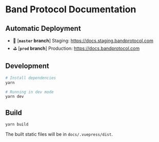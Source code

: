 # Band Protocol Documentation

## Automatic Deployment

- 🧪 [**`master` branch**] Staging: https://docs.staging.bandprotocol.com
- ⛳️ [**`prod` branch**] Production: https://docs.bandprotocol.com

## Development

```bash
# Install dependencies
yarn

# Running in dev mode
yarn dev
```

## Build

```bash
yarn build
```

The built static files will be in `docs/.vuepress/dist`.
